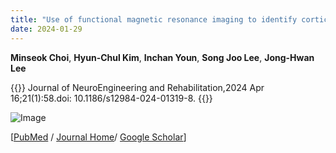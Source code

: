 ```yaml
---
title: "Use of functional magnetic resonance imaging to identify cortical loci for lower limb movements and their efficacy for individuals after stroke"
date: 2024-01-29
---
```


**Minseok Choi**, **Hyun-Chul Kim**, **Inchan Youn**, **Song Joo Lee**, **Jong-Hwan Lee**

{{<format bright-green>}}
Journal of NeuroEngineering and Rehabilitation,2024 Apr 16;21(1):58.doi: 10.1186/s12984-024-01319-8.
{{</format>}}

![Image](//bspl.korea.ac.kr/Board/Articles/2024/fig1_choi_etal_JNER_2024.png)

[[PubMed](https://pubmed.ncbi.nlm.nih.gov/38627779/) /
[Journal Home](https://link.springer.com/article/10.1186/s12984-024-01319-8)/
[Google Scholar](https://scholar.google.com/scholar?hl=en&as_sdt=0%2C22&q=Use+of+functional+magnetic+resonance+imaging+to+identify+cortical+loci+for+lower+limb+movements+and+their+efficacy+for+individuals+after+stroke&btnG=)]
